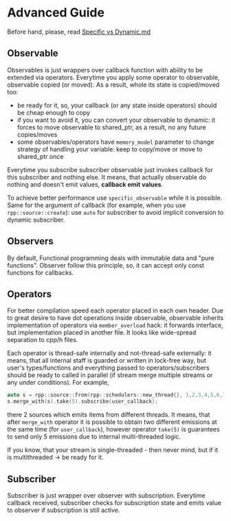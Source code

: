 # Advanced Guide

Before hand, please, read [Specific vs Dynamic.md](./Specific%20vs%20Dynamic.md)

## Observable

Observables is just wrappers over callback function with ability to be extended via operators. Everytime you apply some operator to observable, observable copied (or moved). As a result,  whole its state is copied/moved too:
- be ready for it, so, your callback (or any state inside operators) should be cheap enough to copy
- if you want to avoid it, you can convert your observable to dynamic: it forces to move observable to shared_ptr, as a result, no any future copies/moves
- some observables/operators have `memory_model` parameter to change strategy of handling your variable: keep to copy/move or move to shared_ptr once

Everytime you subscribe subscriber observable just invokes callback for this subscriber and nothing else. It means, that actually observable do nothing and doesn't emit values, **callback emit values**.

To achieve better performance use `specific_observable` while it is possible. Same for the argument of callback (for example, when you use `rpp::source::create`): use `auto` for subscriber to avoid implicit conversion to dynamic subscriber.

## Observers

By default, Functional programming deals with immutable data and "pure functions". Observer follow this principle, so, it can accept only const functions for callbacks. 

## Operators

For better compilation speed each operator placed in each own header. Due to great desire to have dot operations inside observable, observable inherits implementation of operators via `member_overload` hack: it forwards interface, but implementation placed in another file. It looks like wide-spread separation to cpp/h files.

Each operator is thread-safe internally and not-thread-safe externally: it means, that all internal staff is guarded or written in lock-free way, but user's types/functions and everything passed to operators/subscribers should be ready to called in parallel (if stream merge multiple streams or any under conditions). For example,
```cpp
auto s = rpp::source::from(rpp::schedulers::new_thread{}, 1,2,3,4,5,6,7,8,9);
s.merge_with(s).take(5).subscribe(user_callback);
```
there 2 sources which emits items from different threads. It means, that after `merge_with` operator it is possible to obtain two different emissions at the same time (for `user_callback`), however operator `take(5)` is guarantees to send only 5 emissions due to internal multi-threaded logic.

If you know, that your stream is single-threaded - then never mind, but if it is multithreaded -> be ready for it.

## Subscriber

Subscriber is just wrapper over observer with subscription. Everytime callback received, subscriber checks for subscription state and emits value to observer if subscription is still active.
